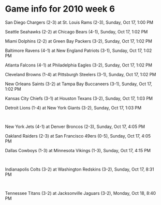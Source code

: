 # Game info for 2010 week 6

San Diego Chargers (2-3) at St. Louis Rams (2-3), Sunday, Oct 17, 1:00 PM

Seattle Seahawks (2-2) at Chicago Bears (4-1), Sunday, Oct 17, 1:02 PM

Miami Dolphins (2-2) at Green Bay Packers (3-2), Sunday, Oct 17, 1:02 PM

Baltimore Ravens (4-1) at New England Patriots (3-1), Sunday, Oct 17, 1:02 PM

Atlanta Falcons (4-1) at Philadelphia Eagles (3-2), Sunday, Oct 17, 1:02 PM

Cleveland Browns (1-4) at Pittsburgh Steelers (3-1), Sunday, Oct 17, 1:02 PM

New Orleans Saints (3-2) at Tampa Bay Buccaneers (3-1), Sunday, Oct 17, 1:02 PM

Kansas City Chiefs (3-1) at Houston Texans (3-2), Sunday, Oct 17, 1:03 PM

Detroit Lions (1-4) at New York Giants (3-2), Sunday, Oct 17, 1:03 PM


<br/>

New York Jets (4-1) at Denver Broncos (2-3), Sunday, Oct 17, 4:05 PM

Oakland Raiders (2-3) at San Francisco 49ers (0-5), Sunday, Oct 17, 4:05 PM

Dallas Cowboys (1-3) at Minnesota Vikings (1-3), Sunday, Oct 17, 4:15 PM


<br/>

Indianapolis Colts (3-2) at Washington Redskins (3-2), Sunday, Oct 17, 8:31 PM


<br/>

Tennessee Titans (3-2) at Jacksonville Jaguars (3-2), Monday, Oct 18, 8:40 PM

